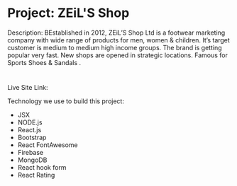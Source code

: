 # Project: ZEiL'S Shop

Description: BEstablished in 2012, ZEiL’S Shop Ltd is a footwear marketing company with wide range of products for men, women & children. It’s target customer is medium to medium high income groups. The brand is getting popular very fast. New shops are opened in strategic locations. Famous for Sports Shoes & Sandals .
#

Live Site Link: 

Technology we use to build this project:

- JSX
- NODE.js
- React.js
- Bootstrap
- React FontAwesome
- Firebase
- MongoDB
- React hook form
- React Rating

